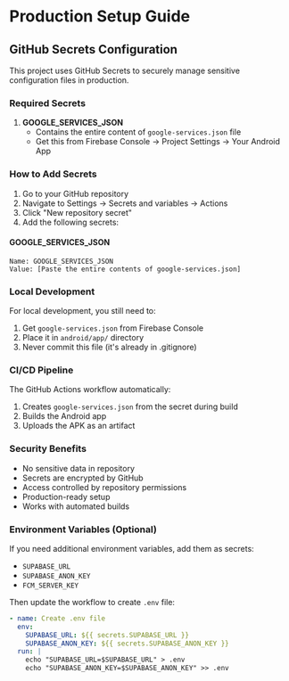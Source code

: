 # Production Setup Guide

## GitHub Secrets Configuration

This project uses GitHub Secrets to securely manage sensitive configuration files in production.

### Required Secrets

1. **GOOGLE_SERVICES_JSON**
   - Contains the entire content of `google-services.json` file
   - Get this from Firebase Console → Project Settings → Your Android App

### How to Add Secrets

1. Go to your GitHub repository
2. Navigate to Settings → Secrets and variables → Actions
3. Click "New repository secret"
4. Add the following secrets:

#### GOOGLE_SERVICES_JSON
```
Name: GOOGLE_SERVICES_JSON
Value: [Paste the entire contents of google-services.json]
```

### Local Development

For local development, you still need to:
1. Get `google-services.json` from Firebase Console
2. Place it in `android/app/` directory
3. Never commit this file (it's already in .gitignore)

### CI/CD Pipeline

The GitHub Actions workflow automatically:
1. Creates `google-services.json` from the secret during build
2. Builds the Android app
3. Uploads the APK as an artifact

### Security Benefits

- No sensitive data in repository
- Secrets are encrypted by GitHub
- Access controlled by repository permissions
- Production-ready setup
- Works with automated builds

### Environment Variables (Optional)

If you need additional environment variables, add them as secrets:
- `SUPABASE_URL`
- `SUPABASE_ANON_KEY`
- `FCM_SERVER_KEY`

Then update the workflow to create `.env` file:

```yaml
- name: Create .env file
  env:
    SUPABASE_URL: ${{ secrets.SUPABASE_URL }}
    SUPABASE_ANON_KEY: ${{ secrets.SUPABASE_ANON_KEY }}
  run: |
    echo "SUPABASE_URL=$SUPABASE_URL" > .env
    echo "SUPABASE_ANON_KEY=$SUPABASE_ANON_KEY" >> .env
```
